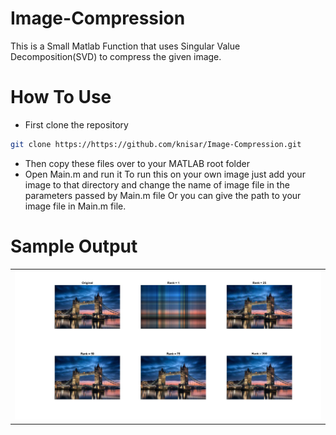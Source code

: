 # Image-Compression

This is a Small Matlab Function that uses Singular Value Decomposition(SVD) to compress the given image.

# How To Use
* First clone the repository
```bash
git clone https://https://github.com/knisar/Image-Compression.git
```
* Then copy these files over to your MATLAB root folder
* Open Main.m and run it
To run this on your own image just add your image to that directory and change the name of image file in the parameters passed by Main.m file Or you can give the path to your image file in Main.m file.


# Sample Output
<table>
<tr>
<td>
<img src="https://github.com/knisar/Image-Compression/blob/master/Tower_Bridge_After_Compression.jpg">
</td>
